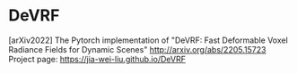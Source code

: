 # DeVRF
[arXiv2022] The Pytorch implementation of "DeVRF: Fast Deformable Voxel Radiance Fields for Dynamic Scenes"
http://arxiv.org/abs/2205.15723
Project page: https://jia-wei-liu.github.io/DeVRF
